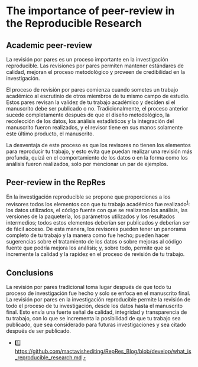 # The importance of peer-review in the Reproducible Research

## Academic peer-review

La revisión por pares es un proceso importante en la investigación reproducible. Las revisiones por pares permiten mantener
estándares de calidad, mejoran el proceso metodológico y proveen de credibilidad en la investigación.

El proceso de revisión por pares comienza cuando sometes un trabajo académico al escrutinio de otros miembros de tu mismo campo de estudio. Estos pares revisan la validez
de tu trabajo académico y deciden si el manuscrito debe ser publicado o no. Tradicionalmente, el proceso 
anterior sucede completamente después de que el diseño metodológico, la recolección de los
datos, los análisis estadísticos y la integración del manuscrito fueron realizados, y el revisor
tiene en sus manos solamente este último producto, el manuscrito.

La desventaja de este proceso es que los revisores no tienen los elementos para reproducir tu
trabajo, y esto evita que puedan realizar una revisión más profunda, quizá en el comportamiento de
los datos o en la forma como los análisis fueron realizados, solo por mencionar un par de ejemplos.

## Peer-review in the RepRes

En la investigación reproducible se propone que proporciones a los revisores todos los elementos con
que tu trabajo académico fue realizado<sup id = "1">[1](#rep-res)</sup>: los datos utilizados, el
código fuente con que se realizaron los análisis, las versiones de la paquetería, los parámetros
utilizados y los resultados intermedios; todos estos elementos deberían ser publicados y deberían
ser de fácil acceso. De esta manera, los revisores pueden tener un panorama completo de tu trabajo y
la manera como fue hecho; pueden hacer sugerencias sobre el tratamiento de los datos o sobre mejoras
al código fuente que podría mejora los análisis; y, sobre todo, permite que se incremente la calidad
y la rapidez en el proceso de revisión de tu trabajo.

## Conclusions

La revisión por pares tradicional toma lugar después de que todo tu proceso de investigación fue
hecho y solo se enfoca en el manuscrito final. La revisión por pares en la investigación
reproducible permite la revisión de todo el proceso de tu investigación, desde los datos hasta el
manuscrito final. Esto envía una fuerte señal de calidad, integridad y transparencia de tu trabajo,
con lo que se incrementa la posibilidad de que tu trabajo sea publicado, que sea considerado para
futuras investigaciones y sea citado después de ser publicado.

- <a name="rep-res">1️⃣</a> https://github.com/mactavishediting/RepRes_Blog/blob/develop/what_is_reproducible_research.md [⤴️](#1)
